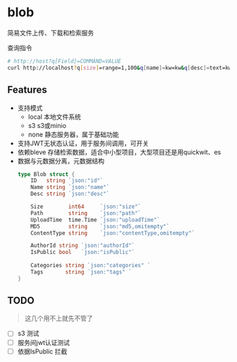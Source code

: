 # blob
简易文件上传、下载和检索服务



查询指令
```bash
# http://host?q[Field]=COMMAND=VALUE
curl http://localhost?q[size]=range=1,100&q[name]=kw=kw&q[desc]=text=kw
```

## Features
- 支持模式
  - local 本地文件系统
  - s3    s3或minio
  - none  静态服务器，属于基础功能
- 支持JWT无状态认证，用于服务间调用，可开关
- 依赖bleve 存储检索数据，适合中小型项目，大型项目还是用quickwit、es
- 数据与元数据分离，元数据结构
  ```go
  type Blob struct {
      ID   string `json:"id"`
      Name string `json:"name"`
      Desc string `json:"desc"`
  
      Size        int64     `json:"size"`
      Path        string    `json:"path"`
      UploadTime  time.Time `json:"uploadTime"`
      MD5         string    `json:"md5,omitempty"`
      ContentType string    `json:"contentType,omitempty"`
  
      AuthorId string `json:"authorId"`
      IsPublic bool   `json:"isPublic"`
      
      Categories string `json:"categories" `
      Tags       string `json:"tags" `
  }
  ```

## TODO
> 这几个用不上就先不管了
- [ ] s3 测试
- [ ] 服务间jwt认证测试
- [ ] 依据IsPublic 拦截